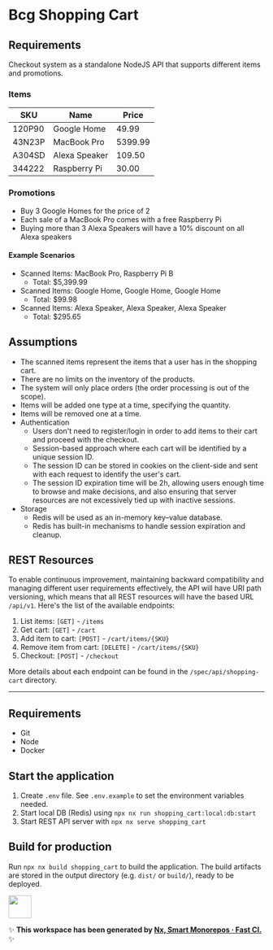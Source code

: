 # Bcg Shopping Cart

## Requirements

Checkout system as a standalone NodeJS API that supports different items and promotions.

### Items

| SKU    | Name          | Price   |
| ------ | ------------- | ------- |
| 120P90 | Google Home   | 49.99   |
| 43N23P | MacBook Pro   | 5399.99 |
| A304SD | Alexa Speaker | 109.50  |
| 344222 | Raspberry Pi  | 30.00   |

### Promotions

- Buy 3 Google Homes for the price of 2
- Each sale of a MacBook Pro comes with a free Raspberry Pi
- Buying more than 3 Alexa Speakers will have a 10% discount on all Alexa speakers

#### Example Scenarios

- Scanned Items: MacBook Pro, Raspberry Pi B 
  - Total: $5,399.99
- Scanned Items: Google Home, Google Home, Google Home 
  - Total: $99.98
- Scanned Items: Alexa Speaker, Alexa Speaker, Alexa Speaker 
  - Total: $295.65

## Assumptions

- The scanned items represent the items that a user has in the shopping cart.
- There are no limits on the inventory of the products.
- The system will only place orders (the order processing is out of the scope).
- Items will be added one type at a time, specifying the quantity.
- Items will be removed one at a time.
- Authentication
  - Users don't need to register/login in order to add items to their cart and proceed with the checkout.
  - Session-based approach where each cart will be identified by a unique session ID.
  - The session ID can be stored in cookies on the client-side and sent with each request to identify the user's cart.
  - The session ID expiration time will be 2h, allowing users enough time to browse and make decisions, and also ensuring that server resources are not excessively tied up with inactive sessions.
- Storage
  - Redis will be used as an in-memory key–value database.
  - Redis has built-in mechanisms to handle session expiration and cleanup.

## REST Resources

To enable continuous improvement, maintaining backward compatibility and managing different user requirements effectively, the API will have URI path versioning, which means that all REST resources will have the based URL `/api/v1`. Here's the list of the available endpoints:

1. List items: `[GET]` - `/items`
2. Get cart: `[GET]` - `/cart`
3. Add item to cart: `[POST]` - `/cart/items/{SKU}`
4. Remove item from cart: `[DELETE]` - `/cart/items/{SKU}`
5. Checkout: `[POST]` - `/checkout`

More details about each endpoint can be found in the `/spec/api/shopping-cart` directory.

---

## Requirements

- Git
- Node
- Docker

## Start the application

1. Create `.env` file. See `.env.example` to set the environment variables needed.
2. Start local DB (Redis) using `npx nx run shopping_cart:local:db:start`
3. Start REST API server with `npx nx serve shopping_cart`

## Build for production

Run `npx nx build shopping_cart` to build the application. The build artifacts are stored in the output directory (e.g. `dist/` or `build/`), ready to be deployed.

<a alt="Nx logo" href="https://nx.dev" target="_blank" rel="noreferrer"><img src="https://raw.githubusercontent.com/nrwl/nx/master/images/nx-logo.png" width="45"></a>

✨ **This workspace has been generated by [Nx, Smart Monorepos · Fast CI.](https://nx.dev)** ✨
